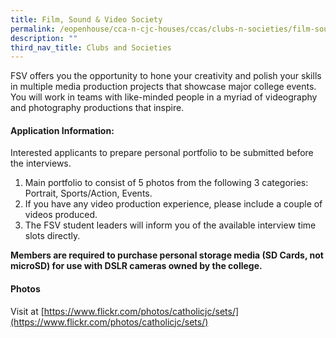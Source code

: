 ```yaml
---
title: Film, Sound & Video Society
permalink: /eopenhouse/cca-n-cjc-houses/ccas/clubs-n-societies/film-sound-n-video-society/
description: ""
third_nav_title: Clubs and Societies
---
```

FSV offers you the opportunity to hone your creativity and polish your skills in multiple media production projects that showcase major college events. You will work in teams with like-minded people in a myriad of videography and photography productions that inspire.

#### **Application Information:**

Interested applicants to prepare personal portfolio to be submitted before the interviews.

  

1.  Main portfolio to consist of 5 photos from the following 3 categories: Portrait, Sports/Action, Events.
2.  If you have any video production experience, please include a couple of videos produced.
3.  The FSV student leaders will inform you of the available interview time slots directly.

  

**Members are required to purchase personal storage media (SD Cards, not microSD) for use with DSLR cameras owned by the college.**

#### **Photos**

Visit at [https://www.flickr.com/photos/catholicjc/sets/](https://www.flickr.com/photos/catholicjc/sets/)